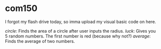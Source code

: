# com150
I forgot my flash drive today, so imma upload my visual basic code on here.

*circle*: Finds the area of a circle after user inputs the radius.
*luck*: Gives you 5 random numbers. The first number is red (because why not?)
*average*: Finds the average of two numbers.
